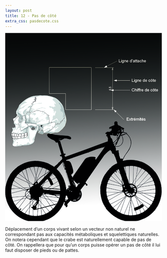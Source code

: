 ```yaml
---
layout: post
title: 12 - Pas de côté
extra_css: pasdecote.css
---
```


<img src="/img/12.pasdecote.jpg"/>

Déplacement d’un corps vivant selon un vecteur non naturel ne correspondant pas aux capacités métaboliques et squelettiques naturelles.  
On notera cependant que le crabe est naturellement capable de pas de côté.
On rappellera que pour qu’un corps puisse opérer un pas de côté il lui faut disposer de pieds ou de pattes. 

